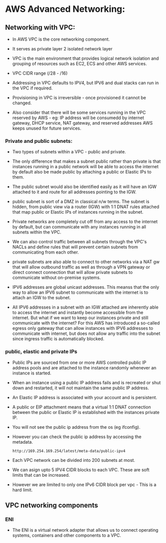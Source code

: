 # AWS Advanced Networking:


## Networking with VPC:

* In AWS VPC is the core networking component.
* It serves as private layer 2 isolated network layer
* VPC is the main environment that provides logical network isolation and
  grouping of resources such as EC2, ECS and other AWS services.

* VPC CIDR range (/28 - /16)
* Addressing in VPC defaults to IPV4, but IPV6 and dual stacks can run in
  the VPC if required.

* Provisioning in VPC is irreversible - once provisioned it cannot be changed.
* Also consider that there will be some services running in the VPC reserved
  by AWS - eg: IP address will be consumedd by internet gateway, DHCP service,
  NAT gateway, and reserved addresses AWS keeps unused for future services.

### Private and public subnets:

* Two types of subnets within a VPC - public and private.
* The only difference that makes a subnet public rather than private is that
  instances running in a public network will be able to access the internet
  by default also be made public by attaching a public or Elastic IPs to them.
* The public subnet would also be identified easily as it will have an IGW
  attached to it and route for all addresses pointing to the IGW.
* public subnet is sort of a DMZ in classical n/w terms. The subnet is hidden,
  from public view via a router (IGW) with 1:1 DNAT rules attached that map
  public or Elastic IPs of instances running in the subnet.

* Private networks are completely cut off from any access to the internet by
  default, but can communicate with any instances running in all subnets
  within the VPC.
* We can also control traffic between all subnets through the VPC's NACLs and
  define rules that will prevent certain subnets from communicating from
  each other.
* private subnets are also able to connect to other networks via a NAT gw that
  will allow outbound traffic as well as through a VPN gateway or direct
  connect connection that will allow private subnets to communicate without
  on-premise systems.

* IPV6 addresses are global unicast addresses. This meanss that the only way
  to allow an IPV6 subnet to communicate with the internet is to attach an
  IGW to the subnet.
* All IPV6 addresses in a subnet with an IGW attached are inherently able to
  access the internet and instantly become accessible from the internet. But
  what if we want to keep our instances private and still communicate with
  the internet? For this AWS has introduced a so-called egress only gateway
  that can allow instances with IPV6 addresses to communicate with internet,
  but does not allow any traffic into the subnet since ingress traffic is
  automatically blocked.


### public, elastic and private IPs

* Public IPs are sourced from one or more AWS controlled public IP address
  pools and are attached to the instance randomly whenever an instance is
  started.
* When an instance using a public IP address fails and is recreated or
  shut down and restarted, it will not maintain the same public IP address.

* An Elastic IP address is associated with your account and is persistent.
* A public or EIP attachment means that a virtual 1:1 DNAT connection between
  the public or Elastic IP is established with the instances private IP.
* You will not see the public ip address from the os (eg ifconfig).
* However you can check the public ip address by accessing the metadata.

  ```
  http://169.254.169.254/latest/meta-data/public-ipv4
  ```

* Each VPC network can be divided into 200 subnets at most.
* We can asign upto 5 IPV4 CIDR blocks to each VPC. These are soft limits
  that can be increased.
* However we are limited to only one IPv6 CIDR block per vpc - This is a hard
  limit.



## VPC networking components

### ENI
* The ENI is a virtual network adapter that allows us to connect operating
  systems, containers and other components to a VPC.






